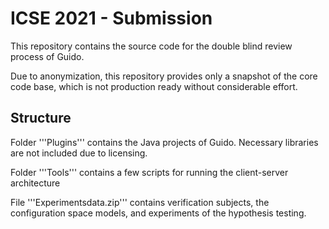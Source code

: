 
# ICSE 2021 - Submission

This repository contains the source code for the double blind review process of Guido. 

Due to anonymization, this repository provides only a snapshot of the core code base, which is not  production ready without considerable effort.

## Structure
Folder '''Plugins''' contains the Java projects of Guido. Necessary libraries are not included due to licensing.

Folder '''Tools''' contains a few scripts for running the client-server architecture

File '''Experimentsdata.zip''' contains verification subjects, the configuration space models, and experiments of the hypothesis testing.







